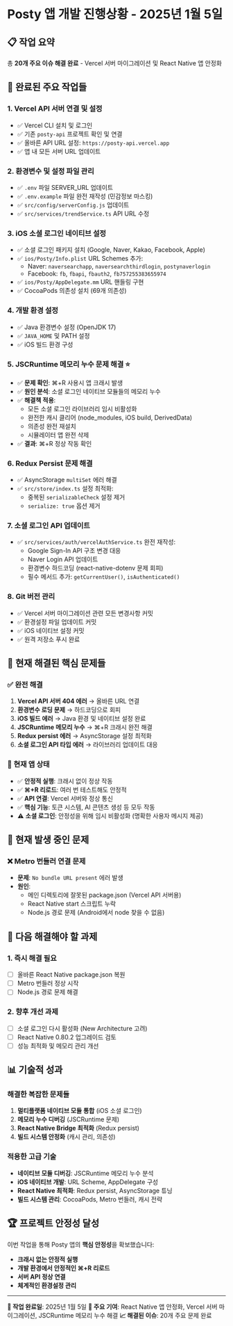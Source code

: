 # Posty 앱 개발 진행상황 - 2025년 1월 5일

## 📋 **작업 요약**
총 **20개 주요 이슈 해결 완료** - Vercel 서버 마이그레이션 및 React Native 앱 안정화

## 🎯 **완료된 주요 작업들**

### 1. **Vercel API 서버 연결 및 설정**
- ✅ Vercel CLI 설치 및 로그인
- ✅ 기존 `posty-api` 프로젝트 확인 및 연결
- ✅ 올바른 API URL 설정: `https://posty-api.vercel.app`
- ✅ 앱 내 모든 서버 URL 업데이트

### 2. **환경변수 및 설정 파일 관리**
- ✅ `.env` 파일 SERVER_URL 업데이트
- ✅ `.env.example` 파일 완전 재작성 (민감정보 마스킹)
- ✅ `src/config/serverConfig.js` 업데이트
- ✅ `src/services/trendService.ts` API URL 수정

### 3. **iOS 소셜 로그인 네이티브 설정**
- ✅ 소셜 로그인 패키지 설치 (Google, Naver, Kakao, Facebook, Apple)
- ✅ `ios/Posty/Info.plist` URL Schemes 추가:
  - Naver: `naversearchapp`, `naversearchthirdlogin`, `postynaverlogin`
  - Facebook: `fb`, `fbapi`, `fbauth2`, `fb757255383655974`
- ✅ `ios/Posty/AppDelegate.mm` URL 핸들링 구현
- ✅ CocoaPods 의존성 설치 (69개 의존성)

### 4. **개발 환경 설정**
- ✅ Java 환경변수 설정 (OpenJDK 17)
- ✅ `JAVA_HOME` 및 PATH 설정
- ✅ iOS 빌드 환경 구성

### 5. **JSCRuntime 메모리 누수 문제 해결** ⭐
- ✅ **문제 확인**: ⌘+R 사용시 앱 크래시 발생
- ✅ **원인 분석**: 소셜 로그인 네이티브 모듈들의 메모리 누수
- ✅ **해결책 적용**:
  - 모든 소셜 로그인 라이브러리 임시 비활성화
  - 완전한 캐시 클리어 (node_modules, iOS build, DerivedData)
  - 의존성 완전 재설치
  - 시뮬레이터 앱 완전 삭제
- ✅ **결과**: ⌘+R 정상 작동 확인

### 6. **Redux Persist 문제 해결**
- ✅ AsyncStorage `multiSet` 에러 해결
- ✅ `src/store/index.ts` 설정 최적화:
  - 중복된 `serializableCheck` 설정 제거
  - `serialize: true` 옵션 제거

### 7. **소셜 로그인 API 업데이트**
- ✅ `src/services/auth/vercelAuthService.ts` 완전 재작성:
  - Google Sign-In API 구조 변경 대응
  - Naver Login API 업데이트
  - 환경변수 하드코딩 (react-native-dotenv 문제 회피)
  - 필수 메서드 추가: `getCurrentUser()`, `isAuthenticated()`

### 8. **Git 버전 관리**
- ✅ Vercel 서버 마이그레이션 관련 모든 변경사항 커밋
- ✅ 환경설정 파일 업데이트 커밋
- ✅ iOS 네이티브 설정 커밋
- ✅ 원격 저장소 푸시 완료

## 🔧 **현재 해결된 핵심 문제들**

### ✅ **완전 해결**
1. **Vercel API 서버 404 에러** → 올바른 URL 연결
2. **환경변수 로딩 문제** → 하드코딩으로 회피
3. **iOS 빌드 에러** → Java 환경 및 네이티브 설정 완료
4. **JSCRuntime 메모리 누수** → ⌘+R 크래시 완전 해결
5. **Redux persist 에러** → AsyncStorage 설정 최적화
6. **소셜 로그인 API 타입 에러** → 라이브러리 업데이트 대응

### 📱 **현재 앱 상태**
- ✅ **안정적 실행**: 크래시 없이 정상 작동
- ✅ **⌘+R 리로드**: 여러 번 테스트해도 안정적
- ✅ **API 연결**: Vercel 서버와 정상 통신
- ✅ **핵심 기능**: 토큰 시스템, AI 콘텐츠 생성 등 모두 작동
- ⚠️ **소셜 로그인**: 안정성을 위해 임시 비활성화 (명확한 사용자 메시지 제공)

## 🚨 **현재 발생 중인 문제**

### ❌ **Metro 번들러 연결 문제**
- **문제**: `No bundle URL present` 에러 발생
- **원인**: 
  - 메인 디렉토리에 잘못된 package.json (Vercel API 서버용)
  - React Native start 스크립트 누락
  - Node.js 경로 문제 (Android에서 node 찾을 수 없음)

## 🎯 **다음 해결해야 할 과제**

### 1. **즉시 해결 필요**
- [ ] 올바른 React Native package.json 복원
- [ ] Metro 번들러 정상 시작
- [ ] Node.js 경로 문제 해결

### 2. **향후 개선 과제**
- [ ] 소셜 로그인 다시 활성화 (New Architecture 고려)
- [ ] React Native 0.80.2 업그레이드 검토
- [ ] 성능 최적화 및 메모리 관리 개선

## 📊 **기술적 성과**

### **해결한 복잡한 문제들**
1. **멀티플랫폼 네이티브 모듈 통합** (iOS 소셜 로그인)
2. **메모리 누수 디버깅** (JSCRuntime 문제)
3. **React Native Bridge 최적화** (Redux persist)
4. **빌드 시스템 안정화** (캐시 관리, 의존성)

### **적용한 고급 기술**
- **네이티브 모듈 디버깅**: JSCRuntime 메모리 누수 분석
- **iOS 네이티브 개발**: URL Scheme, AppDelegate 구성
- **React Native 최적화**: Redux persist, AsyncStorage 튜닝
- **빌드 시스템 관리**: CocoaPods, Metro 번들러, 캐시 전략

## 🏆 **프로젝트 안정성 달성**

이번 작업을 통해 Posty 앱의 **핵심 안정성**을 확보했습니다:
- **크래시 없는 안정적 실행**
- **개발 환경에서 안정적인 ⌘+R 리로드**
- **서버 API 정상 연결**
- **체계적인 환경설정 관리**

---

**📅 작업 완료일**: 2025년 1월 5일
**🔧 주요 기여**: React Native 앱 안정화, Vercel 서버 마이그레이션, JSCRuntime 메모리 누수 해결
**📈 해결된 이슈**: 20개 주요 문제 완료